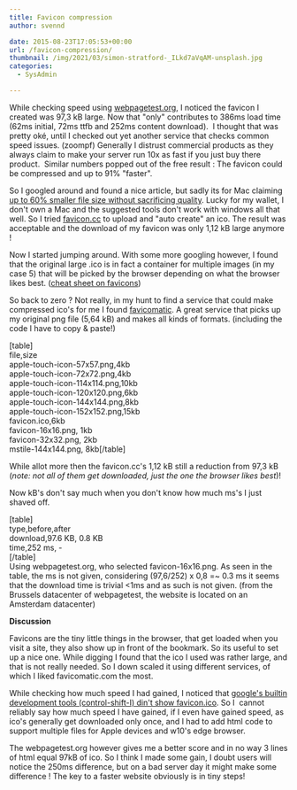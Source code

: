 ```yaml
---
title: Favicon compression
author: svennd

date: 2015-08-23T17:05:53+00:00
url: /favicon-compression/
thumbnail: /img/2021/03/simon-stratford-_ILkd7aVqAM-unsplash.jpg
categories:
  - SysAdmin

---
```

While checking speed using [webpagetest.org](http://www.webpagetest.org/), I noticed the favicon I created was 97,3 kB large. Now that "only" contributes to 386ms load time (62ms initial, 72ms ttfb and 252ms content download).  I thought that was pretty oké, until I checked out yet another service that checks common speed issues. (zoompf) Generally I distrust commercial products as they always claim to make your server run 10x as fast if you just buy there product.  Similar numbers popped out of the free result : The favicon could be compressed and up to 91% "faster".

So I googled around and found a nice article, but sadly its for Mac claiming [up to 60% smaller file size without sacrificing quality][1]. Lucky for my wallet, I don't own a Mac and the suggested tools don't work with windows all that well. So I tried [favicon.cc](http://www.favicon.cc) to upload and "auto create" an ico. The result was acceptable and the download of my favicon was only 1,12 kB large anymore !

Now I started jumping around. With some more googling however, I found that the original large .ico is in fact a container for multiple images (in my case 5) that will be picked by the browser depending on what the browser likes best. ([cheat sheet on favicons](https://github.com/audreyr/favicon-cheat-sheet))

So back to zero ? Not really, in my hunt to find a service that could make compressed ico's for me I found [favicomatic][2]. A great service that picks up my original png file (5,64 kB) and makes all kinds of formats. (including the code I have to copy & paste!)

[table]  
file,size  
apple-touch-icon-57x57.png,4kb  
apple-touch-icon-72x72.png,4kb  
apple-touch-icon-114x114.png,10kb  
apple-touch-icon-120x120.png,6kb  
apple-touch-icon-144x144.png,8kb  
apple-touch-icon-152x152.png,15kb  
favicon.ico,6kb  
favicon-16x16.png, 1kb  
favicon-32x32.png, 2kb  
mstile-144x144.png, 8kb[/table]

While allot more then the favicon.cc's 1,12 kB still a reduction from 97,3 kB (_note: not all of them get downloaded, just the one the browser likes best_)!

Now kB's don't say much when you don't know how much ms's I just shaved off.

[table]  
type,before,after  
download,97.6 KB, 0.8 KB  
time,252 ms, -  
[/table]  
Using webpagetest.org, who selected favicon-16x16.png. As seen in the table, the ms is not given, considering (97,6/252) x 0,8 =~ 0.3 ms it seems that the download time is trivial <1ms and as such is not given. (from the Brussels datacenter of webpagetest, the website is located on an Amsterdam datacenter)

**Discussion**

Favicons are the tiny little things in the browser, that get loaded when you visit a site, they also show up in front of the bookmark. So its useful to set up a nice one. While digging I found that the ico I used was rather large, and that is not really needed. So I down scaled it using different services, of which I liked favicomatic.com the most.

While checking how much speed I had gained, I noticed that [google's builtin development tools (control-shift-I) din't show favicon.ico][3]. So I  cannot reliably say how much speed I have gained, if I even have gained speed, as ico's generally get downloaded only once, and I had to add html code to support multiple files for Apple devices and w10's edge browser.

The webpagetest.org however gives me a better score and in no way 3 lines of html equal 97kB of ico. So I think I made some gain, I doubt users will notice the 250ms difference, but on a bad server day it might make some difference ! The key to a faster website obviously is in tiny steps!

 [1]: http://jaydenseric.com/blog/favicon-optimization
 [2]: http://www.favicomatic.com
 [3]: https://code.google.com/p/chromium/issues/detail?id=110449
